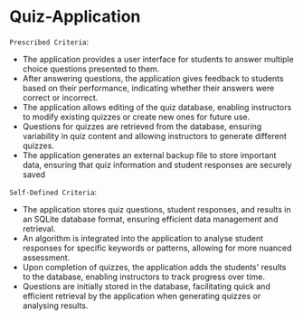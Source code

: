 # Quiz-Application
`Prescribed Criteria`:
- The application provides a user interface for students to answer multiple choice questions  presented to them.
- After answering questions, the application gives feedback to students based on their performance, indicating whether their answers were correct or incorrect.
- The application allows editing of the quiz database, enabling instructors to modify existing quizzes or create new ones for future use.
- Questions for quizzes are retrieved from the database, ensuring variability in quiz content and allowing instructors to generate different quizzes.
- The application generates an external backup file to store important data, ensuring that quiz information and student responses are securely saved
  
`Self-Defined Criteria`:
- The application stores quiz questions, student responses, and results in an SQLite database format, ensuring efficient data management and retrieval.
- An algorithm is integrated into the application to analyse student responses for specific keywords or patterns, allowing for more nuanced assessment.
- Upon completion of quizzes, the application adds the students' results to the database, enabling instructors to track progress over time.
- Questions are initially stored in the database, facilitating quick and efficient retrieval by the application when generating quizzes or analysing results.

